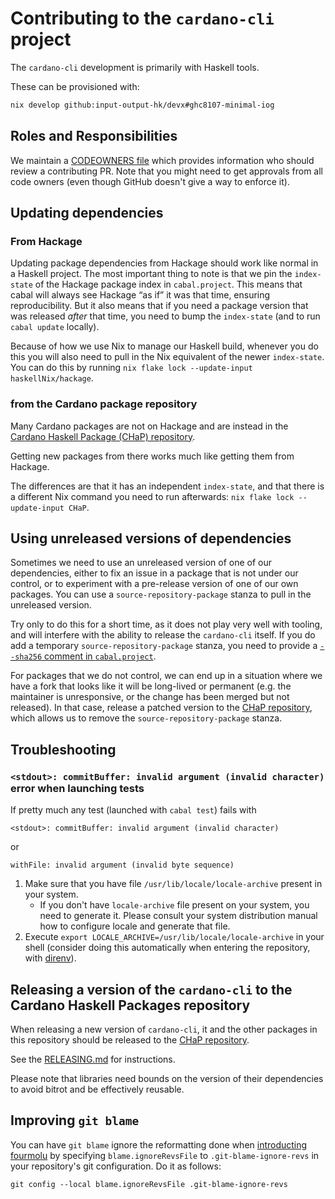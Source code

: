 # Contributing to the `cardano-cli` project

The `cardano-cli` development is primarily with Haskell tools.

These can be provisioned with:

```bash
nix develop github:input-output-hk/devx#ghc8107-minimal-iog
```

## Roles and Responsibilities
We maintain a [CODEOWNERS file](CODEOWNERS) which provides information who
should review a contributing PR.  Note that you might need to get approvals
from all code owners (even though GitHub doesn't give a way to enforce it).

## Updating dependencies

### From Hackage
Updating package dependencies from Hackage should work like normal in a Haskell project.
The most important thing to note is that we pin the `index-state` of the Hackage package index in `cabal.project`.
This means that cabal will always see Hackage “as if” it was that time, ensuring reproducibility.
But it also means that if you need a package version that was released *after* that time, you need to bump the `index-state` (and to run `cabal update` locally).

Because of how we use Nix to manage our Haskell build, whenever you do this you will also need to pull in the Nix equivalent of the newer `index-state`.
You can do this by running `nix flake lock --update-input haskellNix/hackage`.

### from the Cardano package repository
Many Cardano packages are not on Hackage and are instead in the [Cardano Haskell Package (CHaP) repository][CHaP].

Getting new packages from there works much like getting them from Hackage.

The differences are that it has an independent `index-state`, and that there is a different Nix command you need to run afterwards: `nix flake lock --update-input CHaP`.

## Using unreleased versions of dependencies
Sometimes we need to use an unreleased version of one of our dependencies, either to fix an issue in a package that is not under our control, or to experiment with a pre-release version of one of our own packages.
You can use a `source-repository-package` stanza to pull in the unreleased version.

Try only to do this for a short time, as it does not play very well with tooling, and will interfere with the ability to release the `cardano-cli` itself. If you do add a temporary `source-repository-package` stanza, you need to
provide a [`--sha256` comment in `cabal.project`](https://input-output-hk.github.io/haskell.nix/tutorials/source-repository-hashes.html#cabalproject).

For packages that we do not control, we can end up in a situation where we have a fork that looks like it will be long-lived or permanent (e.g. the maintainer is unresponsive, or the change has been merged but not released).
In that case, release a patched version to the [CHaP repository][CHaP], which allows us to remove the `source-repository-package` stanza.

## Troubleshooting

### `<stdout>: commitBuffer: invalid argument (invalid character)` error when launching tests
If pretty much any test (launched with `cabal test`) fails with
```
<stdout>: commitBuffer: invalid argument (invalid character)
```
or
```
withFile: invalid argument (invalid byte sequence)
```
1. Make sure that you have file `/usr/lib/locale/locale-archive` present in your system.
    * If you don't have `locale-archive` file present on your system, you need to generate it.
      Please consult your system distribution manual how to configure locale and generate that file.
1. Execute `export LOCALE_ARCHIVE=/usr/lib/locale/locale-archive` in your shell (consider doing this automatically when entering the repository, with [direnv](https://direnv.net/)).

## Releasing a version of the `cardano-cli` to the Cardano Haskell Packages repository

When releasing a new version of `cardano-cli`, it and the other packages in this repository should be released to the [CHaP repository][CHaP].

See the [RELEASING.md](RELEASING.md) for instructions.

Please note that libraries need bounds on the version of their dependencies to avoid bitrot and be effectively reusable.

[CHaP]: https://github.com/input-output-hk/cardano-haskell-packages

## Improving `git blame`

You can have `git blame` ignore the reformatting done when [introducting fourmolu](https://github.com/IntersectMBO/cardano-cli/pull/835/commits/9d1fd093071278be77428dba189d958d5b7a7aeb) by specifying `blame.ignoreRevsFile` to `.git-blame-ignore-revs` in your repository's git configuration. Do it as follows:

```shell
git config --local blame.ignoreRevsFile .git-blame-ignore-revs
```
